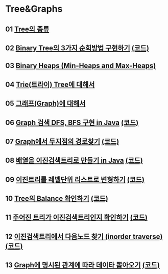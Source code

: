 # Tree&Graphs

## 01 [Tree의 종류](https://youtu.be/LnxEBW29DOw)

## 02 [Binary Tree의 3가지 순회방법 구현하기](https://youtu.be/QN1rZYX6QaA) [(코드)](https://github.com/DJ-archive/Algorithm-DataStructure/blob/main/0minyoung0/data_structure/tree&graphs/BinaryTreeTraversal.java)

## 03 [Binary Heaps (Min-Heaps and Max-Heaps)](https://youtu.be/jfwjyJvbbBI)

## 04 [Trie(트라이) Tree에 대해서](https://youtu.be/TohdsR58i3Q)

## 05 [그래프(Graph)에 대해서](https://youtu.be/fVcKN42YXXI)

## 06 [Graph 검색 DFS, BFS 구현 in Java](https://youtu.be/_hxFgg7TLZQ) [(코드)](https://github.com/DJ-archive/Algorithm-DataStructure/blob/main/0minyoung0/data_structure/tree&graphs/DfsBfsTest.java)

## 07 [Graph에서 두지점의 경로찾기](https://youtu.be/VHNOQZBXS0o) [(코드)](https://github.com/DJ-archive/Algorithm-DataStructure/blob/main/0minyoung0/data_structure/tree&graphs/searchPath.java)

## 08 [배열을 이진검색트리로 만들기 in Java](https://youtu.be/9ZZbA2iPjtM) [(코드)](https://github.com/DJ-archive/Algorithm-DataStructure/blob/main/0minyoung0/data_structure/tree&graphs/ArrayToBinarySearchTree.java)

## 09 [이진트리를 레벨단위 리스트로 변형하기](https://youtu.be/Y9Ar9eerxQU) [(코드)](https://github.com/DJ-archive/Algorithm-DataStructure/blob/main/0minyoung0/data_structure/tree&graphs/BSTtoListTest.java)

## 10 [Tree의 Balance 확인하기](https://youtu.be/-m154rqFQng) [(코드)](https://github.com/DJ-archive/Algorithm-DataStructure/blob/main/0minyoung0/data_structure/tree&graphs/IsBalancedTest.java)

## 11 [주어진 트리가 이진검색트리인지 확인하기](https://youtu.be/zhhxBrtaOO0) [(코드)](https://github.com/DJ-archive/Algorithm-DataStructure/blob/main/0minyoung0/data_structure/tree&graphs/IsValidateBSTTest.java)

## 12 [이진검색트리에서 다음노드 찾기 (inorder traverse)](https://youtu.be/6DIxzakjewQ) [(코드)](https://github.com/DJ-archive/Algorithm-DataStructure/blob/main/0minyoung0/data_structure/tree&graphs/FindNext.java)

## 13 [Graph에 명시된 관계에 따라 데이타 뽑아오기](https://youtu.be/Lavp0cwnteA) [(코드)](https://github.com/DJ-archive/Algorithm-DataStructure/blob/main/0minyoung0/data_structure/tree&graphs/ProjectManagerTest.java)